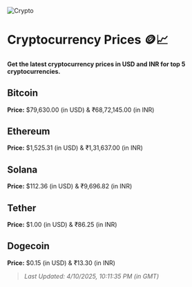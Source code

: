 
![Crypto](https://www.techguide.com.au/wp-content/uploads/2020/11/crypto3.jpeg)

# Cryptocurrency Prices 🪙📈

#### Get the latest cryptocurrency prices in USD and INR for top 5 cryptocurrencies.

## Bitcoin

**Price:** $79,630.00 (in USD) & ₹68,72,145.00 (in INR)

## Ethereum

**Price:** $1,525.31 (in USD) & ₹1,31,637.00 (in INR)

## Solana

**Price:** $112.36 (in USD) & ₹9,696.82 (in INR)

## Tether

**Price:** $1.00 (in USD) & ₹86.25 (in INR)

## Dogecoin

**Price:** $0.15 (in USD) & ₹13.30 (in INR)

> _Last Updated: 4/10/2025, 10:11:35 PM (in GMT)_
